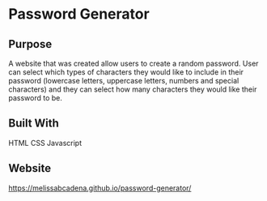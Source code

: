 # Password Generator

## Purpose
A website that was created allow users to create a random password. User can select which types of characters they would like to include in their password (lowercase letters, uppercase letters, numbers and special characters) and they can select how many characters they would like their password to be. 

## Built With
HTML
CSS
Javascript

## Website
https://melissabcadena.github.io/password-generator/